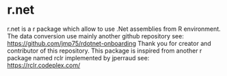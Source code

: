# r.net
r.net is a r package which allow to use .Net assemblies from R environment.
The data conversion use mainly another github repository see: https://github.com/jmp75/rdotnet-onboarding
Thank you for creator and contributor of this repository.
This package is inspired from another r package named rclr implemented by jperraud see: https://rclr.codeplex.com/
